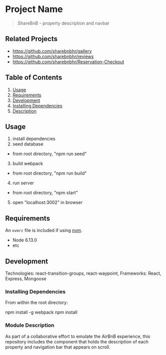 # Project Name

> ShareBnB - property description and navbar

## Related Projects

  - https://github.com/sharebnbhr/gallery
  - https://github.com/sharebnbhr/reviews
  - https://github.com/sharebnbhr/Reservation-Checkout

## Table of Contents

1. [Usage](#Usage)
2. [Requirements](#requirements)
3. [Development](#development)
4. [Installing Dependencies](#dependencies)
5. [Description](#description)

## Usage

1. install dependencies
2. seed database
  - from root directory, "npm run seed"
3. build webpack
  - from root directory, "npm run build"
4. run server
  - from root directory, "npm start"
5. open "localhost:3002" in browser

## Requirements

An `nvmrc` file is included if using [nvm](https://github.com/creationix/nvm).

- Node 6.13.0
- etc

## Development

Technologies: react-transition-groups, react-waypoint, 
Frameworks: React, Express, Mongoose

### Installing Dependencies

From within the root directory:

npm install -g webpack
npm install

### Module Description

As part of a collaborative effort to emulate the AirBnB experience,
this repository includes the component that holds the description 
of each property and navigation bar that appears on scroll. 
